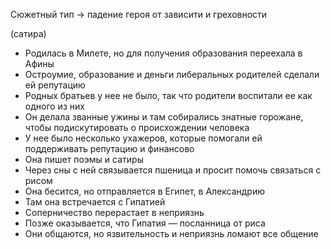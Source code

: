 Сюжетный тип -> падение героя от зависити и греховности

(сатира)
- Родилась в Милете, но для получения образования переехала в Афины
- Остроумие, образование и деньги либеральных родителей сделали ей репутацию
- Родных братьев у нее не было, так что родители воспитали ее как одного из них
- Он делала званные ужины и там собирались знатные горожане, чтобы подискутировать о происхождении человека
- У нее было несколько ухажеров, которые помогали ей поддерживать репутацию и финансово
- Она пишет поэмы и сатиры
- Через сны с ней связывается пшеница и просит помочь связаться с рисом
- Она бесится, но отправляется в Египет, в Александрию
- Там она встречается с Гипатией
- Соперничество перерастает в неприязнь
- Позже оказывается, что Гипатия — посланница от риса
- Они общаются, но язвительность и неприязнь ломают все общение
